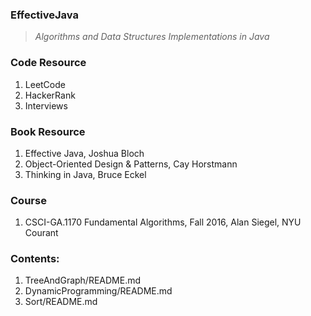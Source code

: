 ### EffectiveJava 
>*Algorithms and Data Structures Implementations in Java*

### Code Resource
1. LeetCode
2. HackerRank
3. Interviews

### Book Resource
1. Effective Java, Joshua Bloch
2. Object-Oriented Design & Patterns, Cay Horstmann
3. Thinking in Java, Bruce Eckel

### Course
1. CSCI-GA.1170 Fundamental Algorithms, Fall 2016, Alan Siegel, NYU Courant

### Contents:
1. TreeAndGraph/README.md
2. DynamicProgramming/README.md
3. Sort/README.md
